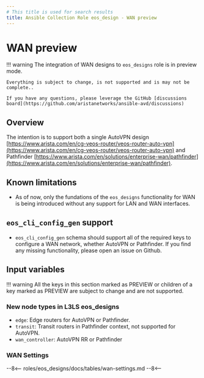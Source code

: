 ```yaml
---
# This title is used for search results
title: Ansible Collection Role eos_design - WAN preview
---
```

<!--
  ~ Copyright (c) 2023 Arista Networks, Inc.
  ~ Use of this source code is governed by the Apache License 2.0
  ~ that can be found in the LICENSE file.
  -->

# WAN preview

!!! warning
    The integration of WAN designs to `eos_designs` role is in preview mode.

    Everything is subject to change, is not supported and is may not be complete..

    If you have any questions, please leverage the GitHub [discussions board](https://github.com/aristanetworks/ansible-avd/discussions)

## Overview

The intention is to support both a single AutoVPN design
[https://www.arista.com/en/cg-veos-router/veos-router-auto-vpn](https://www.arista.com/en/cg-veos-router/veos-router-auto-vpn)
and Pathfinder
[https://www.arista.com/en/solutions/enterprise-wan/pathfinder](https://www.arista.com/en/solutions/enterprise-wan/pathfinder).

## Known limitations

- As of now, only the fundations of the `eos_designs` functionality for WAN is
    being introduced without any support for LAN and WAN interfaces.

## `eos_cli_config_gen` support

- `eos_cli_config_gen` schema should support all of the required keys to
    configure a WAN network, whether AutoVPN or Pathfinder. If you find any
    missing functionality, please open an issue on Github.

## Input variables

!!! warning
    All the keys in this section marked as PREVIEW or children of a key marked as
    PREVIEW are subject to change and are not supported.

### New node types in L3LS eos_designs

- `edge`: Edge routers for AutoVPN or Pathfinder.
- `transit`: Transit routers in Pathfinder context, not supported for AutoVPN.
- `wan_controller`: AutoVPN RR or Pathfinder

### WAN Settings

--8<--
roles/eos_designs/docs/tables/wan-settings.md
--8<--
